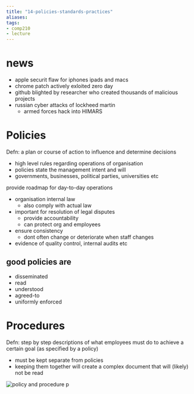 ```yaml
---
title: "14-policies-standards-practices"
aliases: 
tags: 
- comp210
- lecture
---
```


# news
- apple securit flaw for iphones ipads and macs
- chrome patch actively exloited zero day
- github blighted by researcher who created thousands of malicious projects
- russian cyber attacks of lockheed martin
	- armed forces hack into HIMARS

# Policies
Defn: a plan or course of action to influence and determine decisions

- high level rules regarding operations of organisation
- policies state the management intent and will
- governments, businesses, political parties, universities etc

provide roadmap for day-to-day operations
- organisation internal law
	- also comply with actual law
- important for resolution of legal disputes
	- provide accountability
	- can protect org and employees
- ensure consistency
	- dont often change or deteriorate when staff changes
- evidence of quality control, internal audits etc

## good policies are
- disseminated
- read
- understood
- agreed-to
- uniformly enforced

# Procedures
Defn: step by step descriptions of what employees must do to achieve a certain goal (as specified by a policy)

- must be kept separate from policies
- keeping them together will create a complex document that will (likely) not be read

![policy and procedure p](https://i.imgur.com/rdQaLkh.png)

